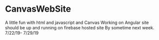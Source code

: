 # CanvasWebSite
A little fun with html and javascript and Canvas
Working on Angular site should be up and running on firebase hosted site
By sometime next week. 7/22/19- 7/29/19
